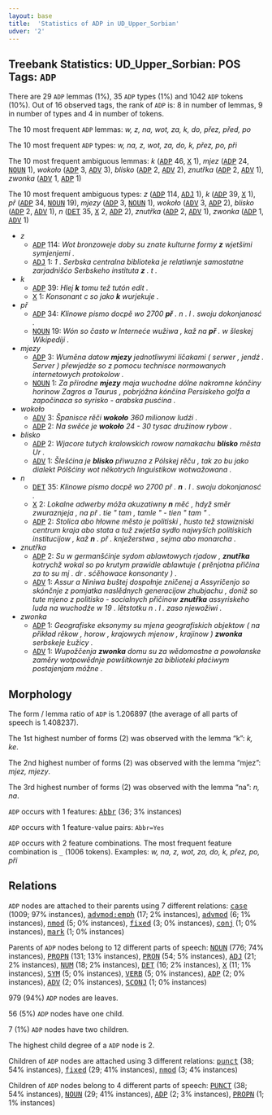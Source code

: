 ```yaml
---
layout: base
title:  'Statistics of ADP in UD_Upper_Sorbian'
udver: '2'
---
```


## Treebank Statistics: UD_Upper_Sorbian: POS Tags: `ADP`

There are 29 `ADP` lemmas (1%), 35 `ADP` types (1%) and 1042 `ADP` tokens (10%).
Out of 16 observed tags, the rank of `ADP` is: 8 in number of lemmas, 9 in number of types and 4 in number of tokens.

The 10 most frequent `ADP` lemmas: <em>w, z, na, wot, za, k, do, přez, před, po</em>

The 10 most frequent `ADP` types:  <em>w, na, z, wot, za, do, k, přez, po, při</em>

The 10 most frequent ambiguous lemmas: <em>k</em> (<tt><a href="hsb-pos-ADP.html">ADP</a></tt> 46, <tt><a href="hsb-pos-X.html">X</a></tt> 1), <em>mjez</em> (<tt><a href="hsb-pos-ADP.html">ADP</a></tt> 24, <tt><a href="hsb-pos-NOUN.html">NOUN</a></tt> 1), <em>wokoło</em> (<tt><a href="hsb-pos-ADP.html">ADP</a></tt> 3, <tt><a href="hsb-pos-ADV.html">ADV</a></tt> 3), <em>blisko</em> (<tt><a href="hsb-pos-ADP.html">ADP</a></tt> 2, <tt><a href="hsb-pos-ADV.html">ADV</a></tt> 2), <em>znutřka</em> (<tt><a href="hsb-pos-ADP.html">ADP</a></tt> 2, <tt><a href="hsb-pos-ADV.html">ADV</a></tt> 1), <em>zwonka</em> (<tt><a href="hsb-pos-ADV.html">ADV</a></tt> 1, <tt><a href="hsb-pos-ADP.html">ADP</a></tt> 1)

The 10 most frequent ambiguous types:  <em>z</em> (<tt><a href="hsb-pos-ADP.html">ADP</a></tt> 114, <tt><a href="hsb-pos-ADJ.html">ADJ</a></tt> 1), <em>k</em> (<tt><a href="hsb-pos-ADP.html">ADP</a></tt> 39, <tt><a href="hsb-pos-X.html">X</a></tt> 1), <em>př</em> (<tt><a href="hsb-pos-ADP.html">ADP</a></tt> 34, <tt><a href="hsb-pos-NOUN.html">NOUN</a></tt> 19), <em>mjezy</em> (<tt><a href="hsb-pos-ADP.html">ADP</a></tt> 3, <tt><a href="hsb-pos-NOUN.html">NOUN</a></tt> 1), <em>wokoło</em> (<tt><a href="hsb-pos-ADV.html">ADV</a></tt> 3, <tt><a href="hsb-pos-ADP.html">ADP</a></tt> 2), <em>blisko</em> (<tt><a href="hsb-pos-ADP.html">ADP</a></tt> 2, <tt><a href="hsb-pos-ADV.html">ADV</a></tt> 1), <em>n</em> (<tt><a href="hsb-pos-DET.html">DET</a></tt> 35, <tt><a href="hsb-pos-X.html">X</a></tt> 2, <tt><a href="hsb-pos-ADP.html">ADP</a></tt> 2), <em>znutřka</em> (<tt><a href="hsb-pos-ADP.html">ADP</a></tt> 2, <tt><a href="hsb-pos-ADV.html">ADV</a></tt> 1), <em>zwonka</em> (<tt><a href="hsb-pos-ADP.html">ADP</a></tt> 1, <tt><a href="hsb-pos-ADV.html">ADV</a></tt> 1)


* <em>z</em>
  * <tt><a href="hsb-pos-ADP.html">ADP</a></tt> 114: <em>Wot bronzoweje doby su znate kulturne formy <b>z</b> wjetšimi symjenjemi .</em>
  * <tt><a href="hsb-pos-ADJ.html">ADJ</a></tt> 1: <em>1 . Serbska centralna biblioteka je relatiwnje samostatne zarjadnišćo Serbskeho instituta <b>z</b> . t .</em>
* <em>k</em>
  * <tt><a href="hsb-pos-ADP.html">ADP</a></tt> 39: <em>Hlej <b>k</b> tomu tež tutón edit .</em>
  * <tt><a href="hsb-pos-X.html">X</a></tt> 1: <em>Konsonant c so jako <b>k</b> wurjekuje .</em>
* <em>př</em>
  * <tt><a href="hsb-pos-ADP.html">ADP</a></tt> 34: <em>Klinowe pismo docpě wo 2700 <b>př</b> . n . l . swoju dokonjanosć .</em>
  * <tt><a href="hsb-pos-NOUN.html">NOUN</a></tt> 19: <em>Wón so často w Interneće wužiwa , kaž na <b>př</b> . w šleskej Wikipediji .</em>
* <em>mjezy</em>
  * <tt><a href="hsb-pos-ADP.html">ADP</a></tt> 3: <em>Wuměna datow <b>mjezy</b> jednotliwymi ličakami ( serwer , jendź . Server ) přewjedźe so z pomocu technisce normowanych internetowych protokolow .</em>
  * <tt><a href="hsb-pos-NOUN.html">NOUN</a></tt> 1: <em>Za přirodne <b>mjezy</b> maja wuchodne dólne nakromne kónčiny horinow Zagros a Taurus , pobrjóžna kónčina Persiskeho golfa a započinaca so syrisko - arabska pusćina .</em>
* <em>wokoło</em>
  * <tt><a href="hsb-pos-ADV.html">ADV</a></tt> 3: <em>Španisce rěči <b>wokoło</b> 360 milionow ludźi .</em>
  * <tt><a href="hsb-pos-ADP.html">ADP</a></tt> 2: <em>Na swěće je <b>wokoło</b> 24 - 30 tysac družinow rybow .</em>
* <em>blisko</em>
  * <tt><a href="hsb-pos-ADP.html">ADP</a></tt> 2: <em>Wjacore tutych kralowskich rowow namakachu <b>blisko</b> města Ur .</em>
  * <tt><a href="hsb-pos-ADV.html">ADV</a></tt> 1: <em>Šlešćina je <b>blisko</b> přiwuzna z Pólskej rěču , tak zo bu jako dialekt Pólšćiny wot někotrych linguistikow wotwažowana .</em>
* <em>n</em>
  * <tt><a href="hsb-pos-DET.html">DET</a></tt> 35: <em>Klinowe pismo docpě wo 2700 př . <b>n</b> . l . swoju dokonjanosć .</em>
  * <tt><a href="hsb-pos-X.html">X</a></tt> 2: <em>Lokalne adwerby móža akuzatiwny <b>n</b> měć , hdyž směr zwuraznjeja , na př . tie " tam , tamle " - tien " tam " .</em>
  * <tt><a href="hsb-pos-ADP.html">ADP</a></tt> 2: <em>Stolica abo hłowne město je politiski , husto tež stawizniski centrum kraja abo stata a tuž zwjetša sydło najwyšich politiskich institucijow , kaž <b>n</b> . př . knježerstwa , sejma abo monarcha .</em>
* <em>znutřka</em>
  * <tt><a href="hsb-pos-ADP.html">ADP</a></tt> 2: <em>Su w germanšćinje sydom ablawtowych rjadow , <b>znutřka</b> kotrychž wokal so po krutym prawidle ablawtuje ( prěnjotna přičina za to su mj . dr . sćěhowace konsonanty ) .</em>
  * <tt><a href="hsb-pos-ADV.html">ADV</a></tt> 1: <em>Assur a Niniwa buštej dospołnje zničenej a Assyričenjo so skónčnje z pomjatka naslědnych generacijow zhubjachu , doniž so tute mjeno z politisko - socialnych přičinow <b>znutřka</b> assyriskeho luda na wuchodźe w 19 . lětstotku n . l . zaso njewožiwi .</em>
* <em>zwonka</em>
  * <tt><a href="hsb-pos-ADP.html">ADP</a></tt> 1: <em>Geografiske eksonymy su mjena geografiskich objektow ( na přikład rěkow , horow , krajowych mjenow , krajinow ) <b>zwonka</b> serbskeje Łužicy .</em>
  * <tt><a href="hsb-pos-ADV.html">ADV</a></tt> 1: <em>Wupožčenja <b>zwonka</b> domu su za wědomostne a powołanske zaměry wotpowědnje powšitkownje za biblioteki płaćiwym postajenjam móžne .</em>

## Morphology

The form / lemma ratio of `ADP` is 1.206897 (the average of all parts of speech is 1.408237).

The 1st highest number of forms (2) was observed with the lemma “k”: <em>k, ke</em>.

The 2nd highest number of forms (2) was observed with the lemma “mjez”: <em>mjez, mjezy</em>.

The 3rd highest number of forms (2) was observed with the lemma “na”: <em>n, na</em>.

`ADP` occurs with 1 features: <tt><a href="hsb-feat-Abbr.html">Abbr</a></tt> (36; 3% instances)

`ADP` occurs with 1 feature-value pairs: `Abbr=Yes`

`ADP` occurs with 2 feature combinations.
The most frequent feature combination is `_` (1006 tokens).
Examples: <em>w, na, z, wot, za, do, k, přez, po, při</em>


## Relations

`ADP` nodes are attached to their parents using 7 different relations: <tt><a href="hsb-dep-case.html">case</a></tt> (1009; 97% instances), <tt><a href="hsb-dep-advmod-emph.html">advmod:emph</a></tt> (17; 2% instances), <tt><a href="hsb-dep-advmod.html">advmod</a></tt> (6; 1% instances), <tt><a href="hsb-dep-nmod.html">nmod</a></tt> (5; 0% instances), <tt><a href="hsb-dep-fixed.html">fixed</a></tt> (3; 0% instances), <tt><a href="hsb-dep-conj.html">conj</a></tt> (1; 0% instances), <tt><a href="hsb-dep-mark.html">mark</a></tt> (1; 0% instances)

Parents of `ADP` nodes belong to 12 different parts of speech: <tt><a href="hsb-pos-NOUN.html">NOUN</a></tt> (776; 74% instances), <tt><a href="hsb-pos-PROPN.html">PROPN</a></tt> (131; 13% instances), <tt><a href="hsb-pos-PRON.html">PRON</a></tt> (54; 5% instances), <tt><a href="hsb-pos-ADJ.html">ADJ</a></tt> (21; 2% instances), <tt><a href="hsb-pos-NUM.html">NUM</a></tt> (18; 2% instances), <tt><a href="hsb-pos-DET.html">DET</a></tt> (16; 2% instances), <tt><a href="hsb-pos-X.html">X</a></tt> (11; 1% instances), <tt><a href="hsb-pos-SYM.html">SYM</a></tt> (5; 0% instances), <tt><a href="hsb-pos-VERB.html">VERB</a></tt> (5; 0% instances), <tt><a href="hsb-pos-ADP.html">ADP</a></tt> (2; 0% instances), <tt><a href="hsb-pos-ADV.html">ADV</a></tt> (2; 0% instances), <tt><a href="hsb-pos-SCONJ.html">SCONJ</a></tt> (1; 0% instances)

979 (94%) `ADP` nodes are leaves.

56 (5%) `ADP` nodes have one child.

7 (1%) `ADP` nodes have two children.

The highest child degree of a `ADP` node is 2.

Children of `ADP` nodes are attached using 3 different relations: <tt><a href="hsb-dep-punct.html">punct</a></tt> (38; 54% instances), <tt><a href="hsb-dep-fixed.html">fixed</a></tt> (29; 41% instances), <tt><a href="hsb-dep-nmod.html">nmod</a></tt> (3; 4% instances)

Children of `ADP` nodes belong to 4 different parts of speech: <tt><a href="hsb-pos-PUNCT.html">PUNCT</a></tt> (38; 54% instances), <tt><a href="hsb-pos-NOUN.html">NOUN</a></tt> (29; 41% instances), <tt><a href="hsb-pos-ADP.html">ADP</a></tt> (2; 3% instances), <tt><a href="hsb-pos-PROPN.html">PROPN</a></tt> (1; 1% instances)

